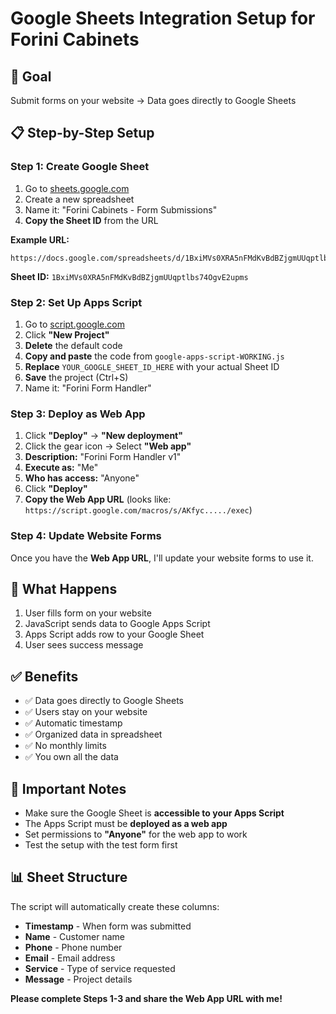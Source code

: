 # Google Sheets Integration Setup for Forini Cabinets

## 🎯 Goal

Submit forms on your website → Data goes directly to Google Sheets

## 📋 Step-by-Step Setup

### Step 1: Create Google Sheet

1. Go to [sheets.google.com](https://sheets.google.com)
2. Create a new spreadsheet
3. Name it: "Forini Cabinets - Form Submissions"
4. **Copy the Sheet ID** from the URL

**Example URL:**

```
https://docs.google.com/spreadsheets/d/1BxiMVs0XRA5nFMdKvBdBZjgmUUqptlbs74OgvE2upms/edit
```

**Sheet ID:** `1BxiMVs0XRA5nFMdKvBdBZjgmUUqptlbs74OgvE2upms`

### Step 2: Set Up Apps Script

1. Go to [script.google.com](https://script.google.com)
2. Click **"New Project"**
3. **Delete** the default code
4. **Copy and paste** the code from `google-apps-script-WORKING.js`
5. **Replace** `YOUR_GOOGLE_SHEET_ID_HERE` with your actual Sheet ID
6. **Save** the project (Ctrl+S)
7. Name it: "Forini Form Handler"

### Step 3: Deploy as Web App

1. Click **"Deploy"** → **"New deployment"**
2. Click the gear icon → Select **"Web app"**
3. **Description:** "Forini Form Handler v1"
4. **Execute as:** "Me"
5. **Who has access:** "Anyone"
6. Click **"Deploy"**
7. **Copy the Web App URL** (looks like: `https://script.google.com/macros/s/AKfyc...../exec`)

### Step 4: Update Website Forms

Once you have the **Web App URL**, I'll update your website forms to use it.

## 🔧 What Happens

1. User fills form on your website
2. JavaScript sends data to Google Apps Script
3. Apps Script adds row to your Google Sheet
4. User sees success message

## ✅ Benefits

- ✅ Data goes directly to Google Sheets
- ✅ Users stay on your website
- ✅ Automatic timestamp
- ✅ Organized data in spreadsheet
- ✅ No monthly limits
- ✅ You own all the data

## 🚨 Important Notes

- Make sure the Google Sheet is **accessible to your Apps Script**
- The Apps Script must be **deployed as a web app**
- Set permissions to **"Anyone"** for the web app to work
- Test the setup with the test form first

## 📊 Sheet Structure

The script will automatically create these columns:

- **Timestamp** - When form was submitted
- **Name** - Customer name
- **Phone** - Phone number
- **Email** - Email address
- **Service** - Type of service requested
- **Message** - Project details

**Please complete Steps 1-3 and share the Web App URL with me!**
